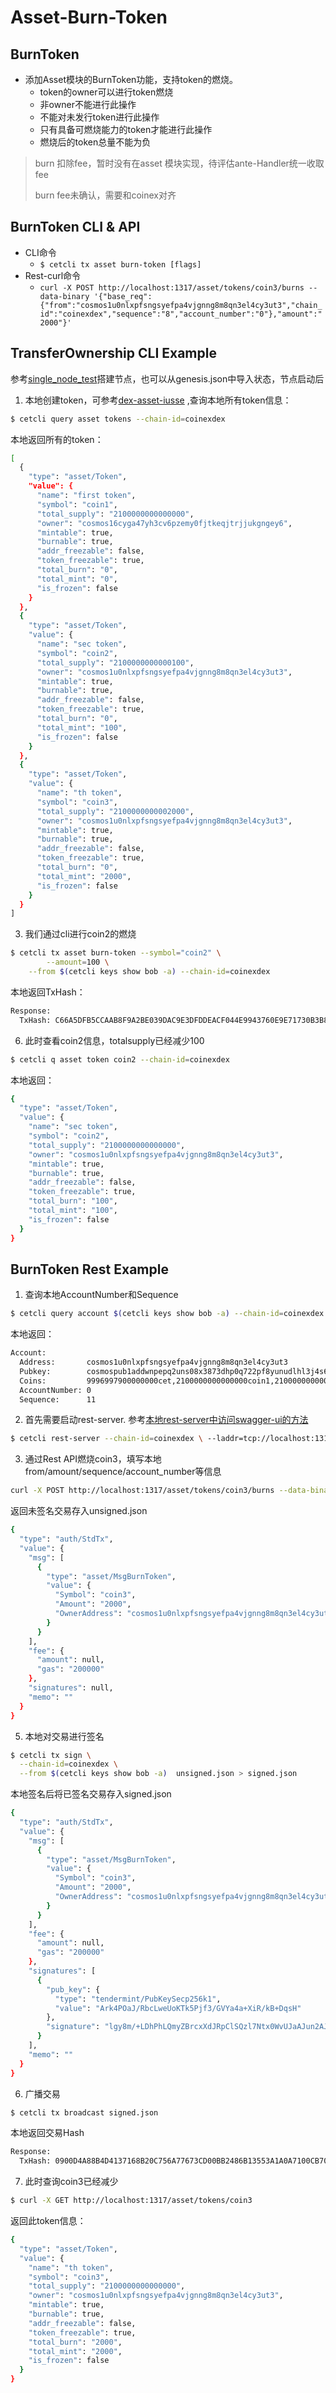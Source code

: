 # Asset-Burn-Token

## BurnToken

- 添加Asset模块的BurnToken功能，支持token的燃烧。
  - token的owner可以进行token燃烧
  - 非owner不能进行此操作
  - 不能对未发行token进行此操作
  - 只有具备可燃烧能力的token才能进行此操作
  - 燃烧后的token总量不能为负

> burn 扣除fee，暂时没有在asset 模块实现，待评估ante-Handler统一收取fee
>
> burn fee未确认，需要和coinex对齐

## BurnToken CLI & API

- CLI命令
  - `$ cetcli tx asset burn-token [flags]` 
- Rest-curl命令
  - `curl -X POST http://localhost:1317/asset/tokens/coin3/burns --data-binary '{"base_req":{"from":"cosmos1u0nlxpfsngsyefpa4vjgnng8m8qn3el4cy3ut3","chain_id":"coinexdex","sequence":"8","account_number":"0"},"amount":"2000"}'`

## TransferOwnership CLI Example

参考[single_node_test](https://gitlab.com/cetchain/docs/blob/master/dex/tests/single_node_test.md)搭建节点，也可以从genesis.json中导入状态，节点启动后

1. 本地创建token，可参考[dex-asset-iusse](https://gitlab.com/cetchain/docs/blob/master/dex/tests/dex-asset-issue.md) ,查询本地所有token信息：

```bash
$ cetcli query asset tokens --chain-id=coinexdex
```

本地返回所有的token：

```bash
[
  {
    "type": "asset/Token",
    "value": {
      "name": "first token",
      "symbol": "coin1",
      "total_supply": "2100000000000000",
      "owner": "cosmos16cyga47yh3cv6pzemy0fjtkeqjtrjjukgngey6",
      "mintable": true,
      "burnable": true,
      "addr_freezable": false,
      "token_freezable": true,
      "total_burn": "0",
      "total_mint": "0",
      "is_frozen": false
    }
  },
  {
    "type": "asset/Token",
    "value": {
      "name": "sec token",
      "symbol": "coin2",
      "total_supply": "2100000000000100",
      "owner": "cosmos1u0nlxpfsngsyefpa4vjgnng8m8qn3el4cy3ut3",
      "mintable": true,
      "burnable": true,
      "addr_freezable": false,
      "token_freezable": true,
      "total_burn": "0",
      "total_mint": "100",
      "is_frozen": false
    }
  },
  {
    "type": "asset/Token",
    "value": {
      "name": "th token",
      "symbol": "coin3",
      "total_supply": "2100000000002000",
      "owner": "cosmos1u0nlxpfsngsyefpa4vjgnng8m8qn3el4cy3ut3",
      "mintable": true,
      "burnable": true,
      "addr_freezable": false,
      "token_freezable": true,
      "total_burn": "0",
      "total_mint": "2000",
      "is_frozen": false
    }
  }
]
```

3. 我们通过cli进行coin2的燃烧

```bash
$ cetcli tx asset burn-token --symbol="coin2" \
        --amount=100 \
    --from $(cetcli keys show bob -a) --chain-id=coinexdex
```

本地返回TxHash：

```bash
Response:
  TxHash: C66A5DFB5CCAAB8F9A2BE039DAC9E3DFDDEACF044E9943760E9E71730B3B88A1
```

6. 此时查看coin2信息，totalsupply已经减少100

```bash
$ cetcli q asset token coin2 --chain-id=coinexdex
```

本地返回：

```bash
{
  "type": "asset/Token",
  "value": {
    "name": "sec token",
    "symbol": "coin2",
    "total_supply": "2100000000000000",
    "owner": "cosmos1u0nlxpfsngsyefpa4vjgnng8m8qn3el4cy3ut3",
    "mintable": true,
    "burnable": true,
    "addr_freezable": false,
    "token_freezable": true,
    "total_burn": "100",
    "total_mint": "100",
    "is_frozen": false
  }
}
```



## BurnToken Rest Example

1. 查询本地AccountNumber和Sequence

```bash
$ cetcli query account $(cetcli keys show bob -a) --chain-id=coinexdex
```

本地返回：

```bash
Account:
  Address:       cosmos1u0nlxpfsngsyefpa4vjgnng8m8qn3el4cy3ut3
  Pubkey:        cosmospub1addwnpepq2uns08x3873dhp0q722pf8yunudlhl3j4s6uxhe0zglusr7p64swxxjts5
  Coins:         9996997900000000cet,2100000000000000coin1,2100000000000000coin2,2100000000000000coin3
  AccountNumber: 0
  Sequence:      11
```

2. 首先需要启动rest-server.  参考[本地rest-server中访问swagger-ui的方法](https://gitlab.com/cetchain/docs/blob/master/dex/tests/dex_rest_api_swagger.md)

```bash
$ cetcli rest-server --chain-id=coinexdex \ --laddr=tcp://localhost:1317 \ --node tcp://localhost:26657 --trust-node=false

```

3. 通过Rest API燃烧coin3，填写本地from/amount/sequence/account_number等信息

```bash
curl -X POST http://localhost:1317/asset/tokens/coin3/burns --data-binary '{"base_req":{"from":"cosmos1u0nlxpfsngsyefpa4vjgnng8m8qn3el4cy3ut3","chain_id":"coinexdex","sequence":"11","account_number":"0"},"amount":"2000"}' > unsigned.json
```

返回未签名交易存入unsigned.json

```bash
{
  "type": "auth/StdTx",
  "value": {
    "msg": [
      {
        "type": "asset/MsgBurnToken",
        "value": {
          "Symbol": "coin3",
          "Amount": "2000",
          "OwnerAddress": "cosmos1u0nlxpfsngsyefpa4vjgnng8m8qn3el4cy3ut3"
        }
      }
    ],
    "fee": {
      "amount": null,
      "gas": "200000"
    },
    "signatures": null,
    "memo": ""
  }
}
```

5. 本地对交易进行签名

```bash
$ cetcli tx sign \
  --chain-id=coinexdex \
  --from $(cetcli keys show bob -a)  unsigned.json > signed.json
```

本地签名后将已签名交易存入signed.json

```bash
{
  "type": "auth/StdTx",
  "value": {
    "msg": [
      {
        "type": "asset/MsgBurnToken",
        "value": {
          "Symbol": "coin3",
          "Amount": "2000",
          "OwnerAddress": "cosmos1u0nlxpfsngsyefpa4vjgnng8m8qn3el4cy3ut3"
        }
      }
    ],
    "fee": {
      "amount": null,
      "gas": "200000"
    },
    "signatures": [
      {
        "pub_key": {
          "type": "tendermint/PubKeySecp256k1",
          "value": "Ark4POaJ/RbcLweUoKTk5Pjf3/GVYa4a+XiR/kB+DqsH"
        },
        "signature": "lgy8m/+LDhPhLQmyZBrcxXdJRpClSQzl7Ntx0WvUJaAJun2AJIi/uvuAmnTU02CEkUpL+ip43vXVoEOEEM+0Qg=="
      }
    ],
    "memo": ""
  }
}
```

6. 广播交易

```bash
$ cetcli tx broadcast signed.json
```

本地返回交易Hash

```bash
Response:
  TxHash: 0900D4A88B4D4137168B20C756A77673CD00BB2486B13553A1A0A7100CB70FA5
```

7. 此时查询coin3已经减少

```bash
$ curl -X GET http://localhost:1317/asset/tokens/coin3
```

返回此token信息：

```bash
{
  "type": "asset/Token",
  "value": {
    "name": "th token",
    "symbol": "coin3",
    "total_supply": "2100000000000000",
    "owner": "cosmos1u0nlxpfsngsyefpa4vjgnng8m8qn3el4cy3ut3",
    "mintable": true,
    "burnable": true,
    "addr_freezable": false,
    "token_freezable": true,
    "total_burn": "2000",
    "total_mint": "2000",
    "is_frozen": false
  }
}
```



